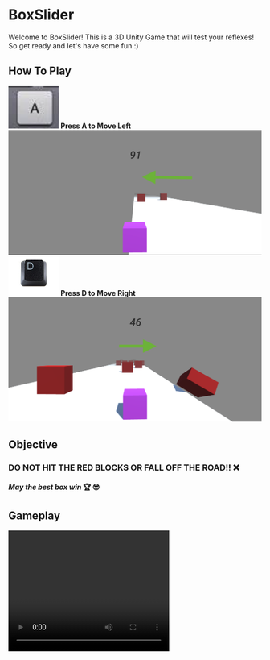 # BoxSlider
Welcome to BoxSlider! This is a 3D Unity Game that will test your reflexes! So get ready and let's have some fun :)

## How To Play
<img src="ScreenShots/A.png" alt="drawing" width="100"/>
<strong> Press A to Move Left </strong>
<img src="ScreenShots/MoveLeft.png" alt="drawing" width="1000"/>

<img src="ScreenShots/D.png" alt="drawing" width="100"/>
<strong>Press D to Move Right</strong>
<img src="ScreenShots/MoveRight.png" alt="drawing" width="1000"/>

## Objective
### DO NOT HIT THE RED BLOCKS OR FALL OFF THE ROAD!! :x:
#### <em> May the best box win </em> :trophy: :sunglasses:

## Gameplay
<video width="320" height="240" controls>
  <source src="Demo/gameplays.mov" type="video/mp4">
</video>

